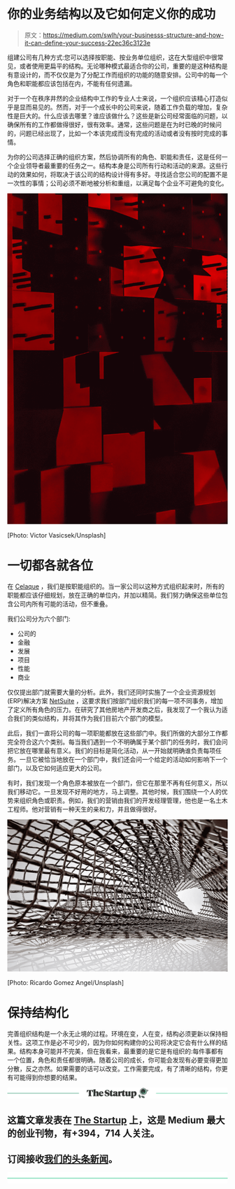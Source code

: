 # 你的业务结构以及它如何定义你的成功

> 原文：<https://medium.com/swlh/your-businesss-structure-and-how-it-can-define-your-success-22ec36c3123e>

组建公司有几种方式:您可以选择按职能、按业务单位组织，这在大型组织中很常见，或者使用更扁平的结构。无论哪种模式最适合你的公司，重要的是这种结构是有意设计的，而不仅仅是为了分配工作而组织的功能的随意安排。公司中的每一个角色和职能都应该包括在内，不能有任何遗漏。

对于一个在秩序井然的企业结构中工作的专业人士来说，一个组织应该精心打造似乎是显而易见的。然而，对于一个成长中的公司来说，随着工作负载的增加，复杂性是巨大的。什么应该去哪里？谁应该做什么？这些是新公司经常面临的问题，以确保所有的工作都做得很好，很有效率。通常，这些问题是在为时已晚的时候问的，问题已经出现了，比如一个本该完成而没有完成的活动或者没有按时完成的事情。

为你的公司选择正确的组织方案，然后协调所有的角色、职能和责任，这是任何一个企业领导者最重要的任务之一。结构本身是公司所有行动和活动的来源。这些行动的效果如何，将取决于该公司的结构设计得有多好。寻找适合您公司的配置不是一次性的事情；公司必须不断地被分析和重组，以满足每个企业不可避免的变化。

![](img/e0c38419ddef9987dabbae6b59da6568.png)

[Photo: Victor Vasicsek/Unsplash]

# 一切都各就各位

在 [Celaque](http://www.celaque.net) ，我们是按职能组织的。当一家公司以这种方式组织起来时，所有的职能都应该仔细规划，放在正确的单位内，并加以精简。我们努力确保这些单位包含公司内所有可能的活动，但不重叠。

我们公司分为六个部门:

*   公司的
*   金融
*   发展
*   项目
*   性能
*   商业

仅仅提出部门就需要大量的分析。此外，我们还同时实施了一个企业资源规划(ERP)解决方案 [NetSuite](http://www.netsuite.com) ，这要求我们按部门组织我们的每一项不同事务，增加了定义所有角色的压力。在研究了其他房地产开发商之后，我发现了一个我认为适合我们的类似结构，并将其作为我们目前六个部门的模型。

此后，我们一直将公司的每一项职能都放在这些部门中。我们所做的大部分工作都完全符合这六个类别。每当我们遇到一个不明确属于某个部门的任务时，我们会问把它放在哪里最有意义。我们的目标是简化活动，从一开始就明确谁负责每项任务。一旦它被恰当地放在一个部门中，我们还会问一个给定的活动如何影响下一个部门，以及它如何适应更大的公司。

有时，我们发现一个角色原本被放在一个部门，但它在那里不再有任何意义，所以我们移动它。一旦发现不好用的地方，马上调整。其他时候，我们围绕一个人的优势来组织角色或职责。例如，我们的营销由我们的开发经理管理，他也是一名土木工程师。他对营销有一种天生的亲和力，并且做得很好。

![](img/daa007c10848309d006f2a9ecad049fb.png)

[Photo: Ricardo Gomez Angel/Unsplash]

# 保持结构化

完善组织结构是一个永无止境的过程。环境在变，人在变，结构必须更新以保持相关性。这项工作是必不可少的，因为你如何构建你的公司将决定它会有什么样的结果。结构本身可能并不完美，但在我看来，最重要的是它是有组织的:每件事都有一个位置，角色和责任都很明确。随着公司的成长，你可能会发现有必要变得更加分散，反之亦然。如果需要的话可以改变。工作需要完成，有了清晰的结构，你更有可能得到你想要的结果。

[![](img/308a8d84fb9b2fab43d66c117fcc4bb4.png)](https://medium.com/swlh)

## 这篇文章发表在 [The Startup](https://medium.com/swlh) 上，这是 Medium 最大的创业刊物，有+394，714 人关注。

## 订阅接收[我们的头条新闻](http://growthsupply.com/the-startup-newsletter/)。

[![](img/b0164736ea17a63403e660de5dedf91a.png)](https://medium.com/swlh)
